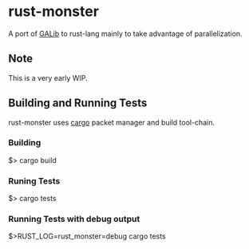 # rust-monster
A port of [GALib](http://lancet.mit.edu/ga/ "GA Lib") to rust-lang mainly to take advantage of parallelization.

## Note
This is a very early WIP.

## Building and Running Tests
rust-monster uses [cargo](https://crates.io/) packet manager and build tool-chain.

### Building
$> cargo build

### Runing Tests
$> cargo tests

### Running Tests with debug output
$>RUST_LOG=rust_monster=debug cargo tests 

